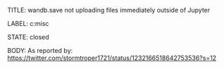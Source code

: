 TITLE:
wandb.save not uploading files immediately outside of Jupyter

LABEL:
c:misc

STATE:
closed

BODY:
As reported by: https://twitter.com/stormtroper1721/status/1232166518642753536?s=12


